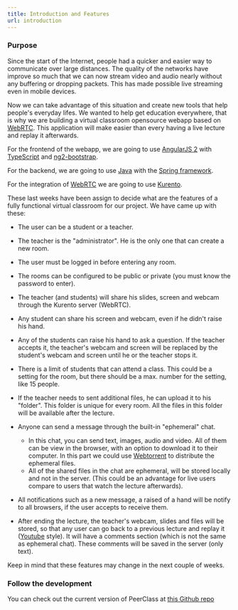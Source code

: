 ```yaml
---
title: Introduction and Features
url: introduction
---
```

### Purpose

Since the start of the Internet, people had a quicker and easier way to communicate over large distances. The quality of the networks have improve so much that we can now stream video and audio nearly without any buffering or dropping packets. This has made possible live streaming even in mobile devices.

Now we can take advantage of this situation and create new tools that help people's everyday lifes. We wanted to help get education everywhere, that is why we are building a virtual classroom opensource webapp based on [WebRTC](https://webrtc.org). This application will make easier than every having a live lecture and replay it afterwards.

For the frontend of the webapp, we are going to use [AngularJS 2](https://angular.io/) with [TypeScript](https://www.typescriptlang.org/) and [ng2-bootstrap](https://github.com/valor-software/ng2-bootstrap).

For the backend, we are going to use [Java](https://www.java.com/) with the [Spring framework](https://projects.spring.io/spring-framework/).

For the integration of [WebRTC](https://webrtc.org/) we are going to use [Kurento](http://www.kurento.org/).

These last weeks have been assign to decide what are the features of a fully functional virtual classroom for our project. We have came up with these:

- The user can be a student or a teacher.
- The teacher is the "administrator". He is the only one that can create a new room.
- The user must be logged in before entering any room.
- The rooms can be configured to be public or private (you must know the password to enter).
- The teacher (and students) will share his slides, screen and webcam through the Kurento server (WebRTC).
- Any student can share his screen and webcam, even if he didn't raise his hand.
- Any of the students can raise his hand to ask a question. If the teacher accepts it, the teacher's webcam and screen will be replaced by the student's webcam and screen until he or the teacher stops it.
- There is a limit of students that can attend a class. This could be a setting for the room, but there should be a max. number for the setting, like 15 people.
- If the teacher needs to sent additional files, he can upload it to his "folder". This folder is unique for every room. All the files in this folder will be available after the lecture.

- Anyone can send a message through the built-in "ephemeral" chat.
  - In this chat, you can send text, images, audio and video. All of them can be view in the browser, with an option to download it to their computer. In this part we could use [Webtorrent](https://webtorrent.io) to distribute the ephemeral files.
  - All of the shared files in the chat are ephemeral, will be stored locally and not in the server. (This could be an advantage for live users compare to users that watch the lecture afterwards).
  
- All notifications such as a new message, a raised of a hand will be notify to all browsers, if the user accepts to receive them.
- After ending the lecture, the teacher's webcam, slides and files will be stored, so that any user can go back to a previous lecture and replay it ([Youtube](https://youtube.com/) style). It will have a comments section (which is not the same as ephemeral chat). These comments will be saved in the server (only text).

Keep in mind that these features may change in the next couple of weeks.

### Follow the development

You can check out the current version of PeerClass at [this Github repo](https://github.com/alxhotel/peerclass)
